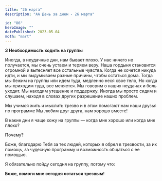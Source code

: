 ```yaml
---
title: "26 марта"
description: "АА День за днем - 26 марта"

id: "86"
heroImage: ""
datePublished: 2023-05-04
moth: "mart"
---
```


**3 Необходимость ходить на группы**

Иногда, в неудачные дни, нам бывает плохо. У нас ничего не получается, мы
очень устаем и теряем веру. Наша гордыня становится огромной и вытесняет все
остальные чувства. Когда не хочется никуда идти, и мы выдумываем разные
причины, чтобы остаться дома. Тогда мы бежим на группы или идем туда, медленно
неся свое тело, Но когда мы приходим туда, все меняется. Мы говорим о наших
неудачах и боль уходит. Мы находим утешение и поддержку. Иногда мы просто
сидим и слушаем, находя в словах других разрешение наших проблем.

Мы учимся жить и мыслить трезво и в этом помогают нам наши друзья по программе
Мы любим друг друга, нам хорошо вместе!

В какие дни я чаще хожу на группы — когда мне хорошо или когда мне плохо?

Почему?

Боже, благодарю Тебя за тех людей, которых я обрел в трезвости, за их помощь,
за чудесную программу и возможность общаться с ее помощью.

Я обязательно пойду сегодня на группу, потому что:

**Боже, помоги мне сегодня остаться трезвым!**
